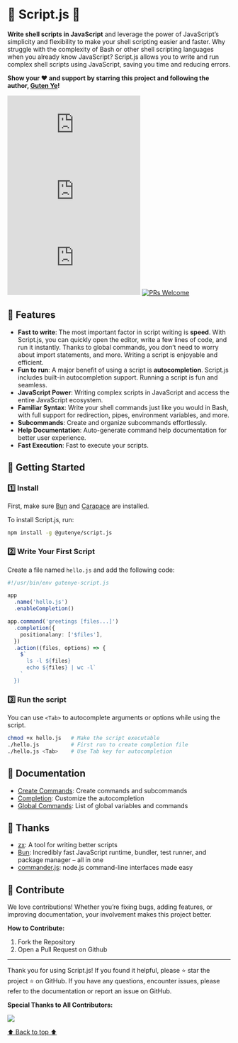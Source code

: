 # 🧩 Script.js 🧩

**Write shell scripts in JavaScript** and leverage the power of JavaScript’s simplicity and flexibility to make your shell scripting easier and faster. Why struggle with the complexity of Bash or other shell scripting languages when you already know JavaScript? Script.js allows you to write and run complex shell scripts using JavaScript, saving you time and reducing errors.

**Show your ❤️ and support by starring this project and following the author, [Guten Ye](https://github.com/gutenye)!**

[![Stars](https://img.shields.io/github/stars/gutenye/script.js?style=social)](https://github.com/gutenye/script.js) [![NPM Version](https://img.shields.io/npm/v/@gutenye/script.js)](https://www.npmjs.com/package/@gutenye/script.js) [![License](https://img.shields.io/github/license/gutenye/script.js?color=blue)](https://github.com/gutenye/script.js/blob/main/LICENSE) [![PRs Welcome](https://img.shields.io/badge/PRs-welcome-blue)](https://github.com/gutenye/script.js#-contribute)

## 🌟 Features

- **Fast to write**: The most important factor in script writing is **speed**. With Script.js, you can quickly open the editor, write a few lines of code, and run it instantly. Thanks to global commands, you don’t need to worry about import statements, and more. Writing a script is enjoyable and efficient.
- **Fun to run**: A major benefit of using a script is **autocompletion**. Script.js includes built-in autocompletion support. Running a script is fun and seamless.
- **JavaScript Power**: Writing complex scripts in JavaScript and access the entire JavaScript ecosystem.
- **Familiar Syntax**: Write your shell commands just like you would in Bash, with full support for redirection, pipes, environment variables, and more.
- **Subcommands**: Create and organize subcommands effortlessly.
- **Help Documentation**: Auto-generate command help documentation for better user experience.
- **Fast Execution**: Fast to execute your scripts.

## 🚀 Getting Started

### 1️⃣ Install

First, make sure [Bun](https://bun.sh) and [Carapace](https://github.com/carapace-sh/carapace-bin) are installed.

To install Script.js, run:

```sh
npm install -g @gutenye/script.js
```

### 2️⃣ Write Your First Script

Create a file named `hello.js` and add the following code:

```ts
#!/usr/bin/env gutenye-script.js

app
  .name('hello.js')
  .enableCompletion()

app.command('greetings [files...]')
  .completion({
    positionalany: ['$files'],
  })
  .action((files, options) => {
    $`
      ls -l ${files}
      echo ${files} | wc -l`
    `
  })
```

### 3️⃣ Run the script

You can use `<Tab>` to autocomplete arguments or options while using the script.

```sh
chmod +x hello.js   # Make the script executable
./hello.js          # First run to create completion file
./hello.js <Tab>    # Use Tab key for autocompletion
```

## 📖 Documentation

- [Create Commands](./docs/Create%20Commands.md): Create commands and subcommands
- [Completion](./docs/Completion.md): Customize the autocompletion
- [Global Commands](./docs/Global%20Commands.md): List of global variables and commands

## 🙇 Thanks

- [zx](https://github.com/google/zx): A tool for writing better scripts
- [Bun](https://github.com/oven-sh/bun): Incredibly fast JavaScript runtime, bundler, test runner, and package manager – all in one
- [commander.js](https://github.com/tj/commander.js): node.js command-line interfaces made easy

## 🤝 Contribute

We love contributions! Whether you’re fixing bugs, adding features, or improving documentation, your involvement makes this project better.

**How to Contribute:**

1. Fork the Repository
2. Open a Pull Request on Github

---

Thank you for using Script.js! If you found it helpful, please ⭐️ star the project ️️⭐ on GitHub. If you have any questions, encounter issues, please refer to the documentation or report an issue on GitHub.

**Special Thanks to All Contributors:**

[![](https://contrib.rocks/image?repo=gutenye/script.js)](https://github.com/gutenye/script.js/graphs/contributors)

[⬆ Back to top ⬆](#readme)